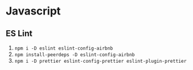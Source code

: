 # Javascript

## ES Lint

1. `npm i -D eslint eslint-config-airbnb`
2. `npm install-peerdeps -D eslint-config-airbnb`
3. `npm i -D prettier eslint-config-prettier eslint-plugin-prettier`